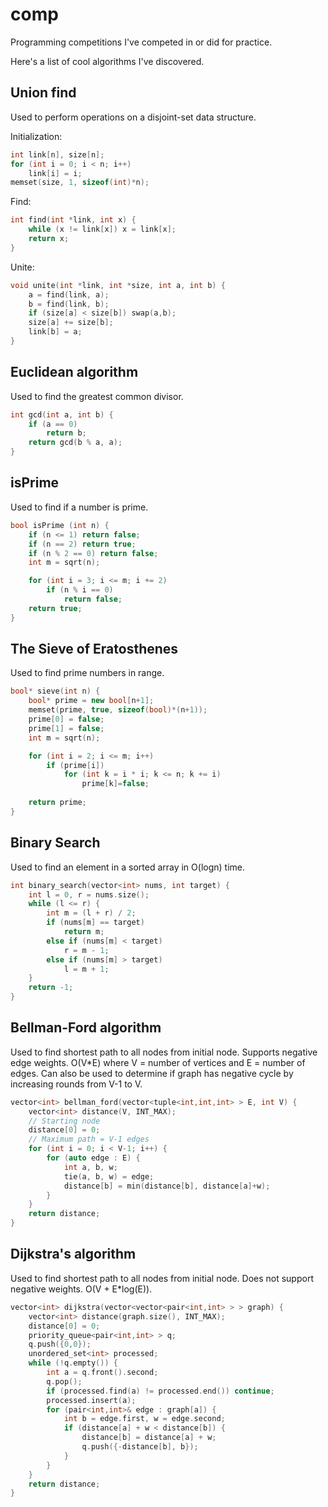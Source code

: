 # comp
Programming competitions I've competed in or did for practice.

Here's a list of cool algorithms I've discovered.

Union find
---
Used to perform operations on a disjoint-set data structure.

Initialization:
~~~c++
int link[n], size[n];
for (int i = 0; i < n; i++)
    link[i] = i;
memset(size, 1, sizeof(int)*n);
~~~

Find:
~~~c++
int find(int *link, int x) {
    while (x != link[x]) x = link[x];
    return x;
} 
~~~

Unite:
~~~c++
void unite(int *link, int *size, int a, int b) {
    a = find(link, a);
    b = find(link, b);
    if (size[a] < size[b]) swap(a,b);
    size[a] += size[b];
    link[b] = a;
}
~~~

Euclidean algorithm
---
Used to find the greatest common divisor.
~~~c++
int gcd(int a, int b) { 
    if (a == 0) 
        return b; 
    return gcd(b % a, a); 
}
~~~ 

isPrime
---
Used to find if a number is prime.
~~~c++
bool isPrime (int n) {
    if (n <= 1) return false;
    if (n == 2) return true;
    if (n % 2 == 0) return false;
    int m = sqrt(n);

    for (int i = 3; i <= m; i += 2)
        if (n % i == 0)
            return false;
    return true;
}
~~~

The Sieve of Eratosthenes
---
Used to find prime numbers in range.
~~~c++
bool* sieve(int n) {
    bool* prime = new bool[n+1];
    memset(prime, true, sizeof(bool)*(n+1));
    prime[0] = false;
    prime[1] = false;
    int m = sqrt(n);

    for (int i = 2; i <= m; i++)
        if (prime[i])
            for (int k = i * i; k <= n; k += i)
                prime[k]=false;
    
    return prime;
}
~~~

Binary Search
---
Used to find an element in a sorted array in O(logn) time.
~~~c++
int binary_search(vector<int> nums, int target) {
    int l = 0, r = nums.size();
    while (l <= r) {
        int m = (l + r) / 2;
        if (nums[m] == target) 
            return m;
        else if (nums[m] < target)
            r = m - 1; 
        else if (nums[m] > target)
            l = m + 1;
    }
    return -1;
}
~~~

Bellman-Ford algorithm
---
Used to find shortest path to all nodes from initial node. Supports negative edge weights. O(V*E) where V = number of vertices and E = number of edges. Can also be used to determine if graph has negative cycle by increasing rounds from V-1 to V.
~~~c++
vector<int> bellman_ford(vector<tuple<int,int,int> > E, int V) { 
    vector<int> distance(V, INT_MAX);
    // Starting node
    distance[0] = 0;
    // Maximum path = V-1 edges
    for (int i = 0; i < V-1; i++) {
        for (auto edge : E) {
            int a, b, w;
            tie(a, b, w) = edge;
            distance[b] = min(distance[b], distance[a]+w);
        }
    }
    return distance;
}
~~~

Dijkstra's algorithm
---
Used to find shortest path to all nodes from initial node. Does not support negative weights. O(V + E*log(E)).  
~~~c++
vector<int> dijkstra(vector<vector<pair<int,int> > > graph) {
    vector<int> distance(graph.size(), INT_MAX);
    distance[0] = 0;
    priority_queue<pair<int,int> > q;
    q.push({0,0});
    unordered_set<int> processed;
    while (!q.empty()) {
        int a = q.front().second;
        q.pop();
        if (processed.find(a) != processed.end()) continue;
        processed.insert(a);
        for (pair<int,int>& edge : graph[a]) {
            int b = edge.first, w = edge.second;
            if (distance[a] + w < distance[b]) {
                distance[b] = distance[a] + w;
                q.push({-distance[b], b});
            }
        }
    }
    return distance;
}
~~~
